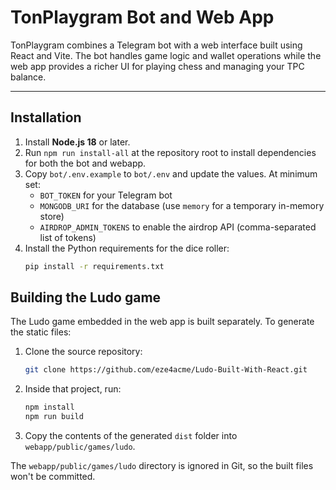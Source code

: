 # TonPlaygram Bot and Web App

TonPlaygram combines a Telegram bot with a web interface built using React and Vite. The bot handles game logic and wallet operations while the web app provides a richer UI for playing chess and managing your TPC balance.

---

## Installation

1. Install **Node.js 18** or later.
2. Run `npm run install-all` at the repository root to install dependencies for both the bot and webapp.
3. Copy `bot/.env.example` to `bot/.env` and update the values. At minimum set:
   - `BOT_TOKEN` for your Telegram bot
   - `MONGODB_URI` for the database (use `memory` for a temporary in-memory store)
   - `AIRDROP_ADMIN_TOKENS` to enable the airdrop API (comma-separated list of tokens)
4. Install the Python requirements for the dice roller:
   ```bash
   pip install -r requirements.txt
   ```

## Building the Ludo game

The Ludo game embedded in the web app is built separately. To generate the static files:

1. Clone the source repository:
   ```bash
   git clone https://github.com/eze4acme/Ludo-Built-With-React.git
   ```
2. Inside that project, run:
   ```bash
   npm install
   npm run build
   ```
3. Copy the contents of the generated `dist` folder into `webapp/public/games/ludo`.

The `webapp/public/games/ludo` directory is ignored in Git, so the built files won't be committed.
